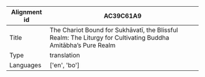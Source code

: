 |Alignment id | AC39C61A9
| --- | --- 
|Title | The Chariot Bound for Sukhāvatī, the Blissful Realm: The Liturgy for Cultivating Buddha Amitābha’s Pure Realm 
|Type | translation
|Languages | ['en', 'bo']